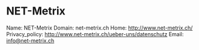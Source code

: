 
# NET-Metrix

Name: NET-Metrix
Domain: net-metrix.ch
Home: http://www.net-metrix.ch/
Privacy_policy: http://www.net-metrix.ch/ueber-uns/datenschutz
Email: info@net-metrix.ch

